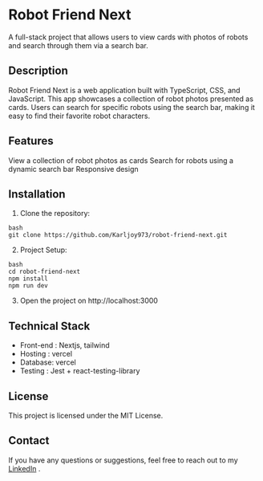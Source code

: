 # Robot Friend Next
A full-stack project that allows users to view cards with photos of robots and search through them via a search bar.

## Description
Robot Friend Next is a web application built with TypeScript, CSS, and JavaScript. This app showcases a collection of robot photos presented as cards. Users can search for specific robots using the search bar, making it easy to find their favorite robot characters.

## Features
View a collection of robot photos as cards
Search for robots using a dynamic search bar
Responsive design
## Installation
1. Clone the repository:
```
bash
git clone https://github.com/Karljoy973/robot-friend-next.git
```
2. Project Setup:
```
bash
cd robot-friend-next
npm install
npm run dev 
```
3. Open the project on http://localhost:3000

## Technical Stack 
- Front-end : Nextjs, tailwind
- Hosting : vercel 
- Database: vercel
- Testing : Jest + react-testing-library

## License
This project is licensed under the MIT License.

## Contact
If you have any questions or suggestions, feel free to reach out to my [LinkedIn](www.linkedin.com/in/karl-joyeux) .
